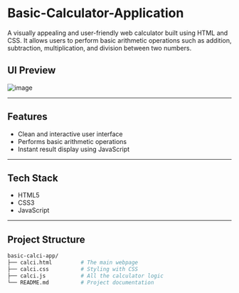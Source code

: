 # Basic-Calculator-Application
A visually appealing and user-friendly web calculator built using HTML and CSS. It allows users to perform basic arithmetic operations such as addition, subtraction, multiplication, and division between two numbers.

##  UI Preview
![image](https://github.com/user-attachments/assets/f9d58379-f0ab-4527-bf66-036ce832b8e1)

---

## Features
- Clean and interactive user interface  
- Performs basic arithmetic operations
- Instant result display using JavaScript  

---

##  Tech Stack

 - HTML5  
 - CSS3  
 - JavaScript

---

##  Project Structure

```bash
basic-calci-app/
├── calci.html         # The main webpage
├── calci.css          # Styling with CSS
├── calci.js           # All the calculator logic
└── README.md          # Project documentation

